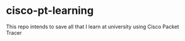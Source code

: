 # cisco-pt-learning
This repo intends to save all that I learn at university using Cisco Packet Tracer
